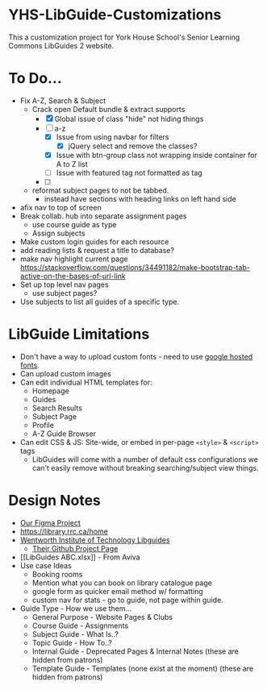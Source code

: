 # YHS-LibGuide-Customizations
 This a customization project for York House School's Senior Learning Commons LibGuides 2 website.

# To Do...
- Fix A-Z, Search & Subject
    - Crack open Default bundle & extract supports
	    - [x] Global issue of class "hide" not hiding things
	    - [ ] a-z
		    - [x] Issue from using navbar for filters
			    - [x] jQuery select and remove the classes?
		    - [x] Issue with btn-group class not wrapping inside container for A to Z list
		    - [ ] Issue with featured tag not formatted as tag
		- [ ] 
    - reformat subject pages to not be tabbed.
        - instead have sections with heading links on left hand side
- afix nav to top of screen
- Break collab. hub into separate assignment pages
    - use course guide as type
    - Assign subjects
- Make custom login guides for each resource
- add reading lists & request a title to database?
- make nav highlight current page https://stackoverflow.com/questions/34491182/make-bootstrap-tab-active-on-the-bases-of-url-link
- Set up top level nav pages
    - use subject pages?
- Use subjects to list all guides of a specific type.

# LibGuide Limitations
- Don't have a way to upload custom fonts - need to use [google hosted fonts](https://fonts.google.com/).
- Can upload custom images
- Can edit individual HTML templates for:
    - Homepage
    - Guides
    - Search Results
    - Subject Page
    - Profile
    - A-Z Guide Browser
- Can edit CSS & JS: Site-wide, or embed in per-page `<style>` & `<script>` tags
    - LibGuides will come with a number of default css configurations we can't easily remove without breaking searching/subject view things.
# Design Notes
- [Our Figma Project](https://www.figma.com/design/sTxIk3kZhqVAVE7eAGqGH3/SLC?node-id=1-9384&t=Tm2fjONQBzFeh19G-0)
- https://library.rrc.ca/home
- [Wentworth Institute of Technology Libguides](https://library.wit.edu/home)
    - [Their Github Project Page](https://github.com/Adam-Shire-WIT/libguides2-customizations?tab=readme-ov-file)
- [[LibGuides ABC.xlsx]] - From Aviva
- Use case Ideas
    - Booking rooms
    - Mention what you can book on library catalogue page
    - google form as quicker email method w/ formatting
    - custom nav for stats - go to guide, not page within guide.
- Guide Type - How we use them...
    - General Purpose - Website Pages & Clubs
    - Course Guide - Assignments
    - Subject Guide - What Is..?
    - Topic Guide - How To..?
    - Internal Guide - Deprecated Pages & Internal Notes (these are hidden from patrons)
    - Template Guide - Templates (none exist at the moment) (these are hidden from patrons)